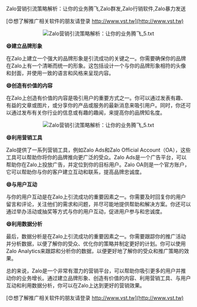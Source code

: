 Zalo营销引流策略解析：让你的业务腾飞,Zalo群发,Zalo行销软件,Zalo暴力发送

[😍想了解推广相关软件的朋友请登录 http://www.vst.tw](http://www.vst.tw)

 <center><img src="https://vst.tw/MP4/tuiguang/png/2.png" alt="Zalo营销引流策略解析：让你的业务腾飞_5.txt"></center>

**😄建立品牌形象**

在Zalo上建立一个强大的品牌形象是引流成功的关键之一。你需要确保你的品牌在Zalo上有一个清晰而统一的形象。这包括设计一个与你的品牌形象相符的头像和封面，并使用一致的语言和风格来呈现内容。

**😄创造有价值的内容**

在Zalo上创造有价值的内容是吸引用户的重要方式之一。你可以通过发表有趣、有益的文章或图片，或分享你的产品或服务的最新消息来吸引用户。同时，你还可以通过发布有关你行业的信息或有趣的趣闻，来提高你的品牌知名度。

 <center><img src="https://vst.tw/MP4/tuiguang/png/6.png" alt="Zalo营销引流策略解析：让你的业务腾飞_5.txt"></center>

**😄利用营销工具**

Zalo提供了一系列营销工具，例如Zalo Ads和Zalo Official Account（OA），这些工具可以帮助你将你的品牌推向更广泛的受众。Zalo Ads是一个广告平台，可以帮助你在Zalo上投放广告，并定位到你的目标用户。Zalo OA则是一个官方账户，它可以帮助你与你的客户建立互动和联系，提高品牌忠诚度。

**😄与用户互动**

与你的用户互动是在Zalo上引流成功的重要因素之一。你需要及时回复你的用户留言和评论，关注他们的需求和问题，并尽可能地提供帮助和解决方案。你还可以通过举办活动或抽奖等方式与你的用户互动，促进用户参与和忠诚度。

**😄利用数据分析**

最后，数据分析是在Zalo上引流成功的重要因素之一。你需要跟踪你的推广活动并分析数据，以便了解你的受众、优化你的策略并制定更好的计划。你可以使用Zalo Analytics来跟踪和分析你的数据，以便更好地了解你的受众和推广策略的效果。

总的来说，Zalo是一个非常有潜力的营销平台，可以帮助你吸引更多的用户并推动你的业务增长。通过建立品牌形象、创造有价值的内容、利用营销工具、与用户互动和利用数据分析，你可以在Zalo上达到更好的营销效果。

[😍想了解推广相关软件的朋友请登录 http://www.vst.tw](http://www.vst.tw)



